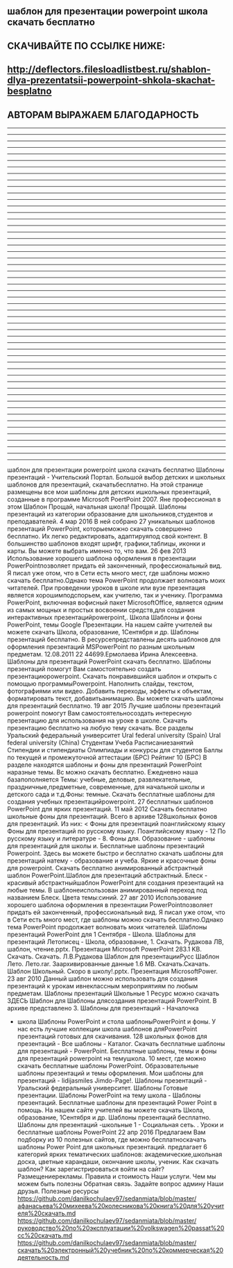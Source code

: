шаблон для презентации powerpoint школа скачать бесплатно
--------------------------------------------------
СКАЧИВАЙТЕ ПО ССЫЛКЕ НИЖЕ:
--------------------------------------------------
http://deflectors.filesloadlistbest.ru/shablon-dlya-prezentatsii-powerpoint-shkola-skachat-besplatno
--------------------------------------------------
АВТОРАМ ВЫРАЖАЕМ БЛАГОДАРНОСТЬ
--------------------------------------------------
--------------------------------------------------
--------------------------------------------------
--------------------------------------------------
--------------------------------------------------
--------------------------------------------------
--------------------------------------------------
--------------------------------------------------
--------------------------------------------------
--------------------------------------------------
--------------------------------------------------
--------------------------------------------------
--------------------------------------------------
--------------------------------------------------
--------------------------------------------------
--------------------------------------------------
--------------------------------------------------
--------------------------------------------------
--------------------------------------------------
--------------------------------------------------
--------------------------------------------------
--------------------------------------------------
--------------------------------------------------
--------------------------------------------------
--------------------------------------------------
--------------------------------------------------
--------------------------------------------------
--------------------------------------------------
--------------------------------------------------
--------------------------------------------------
--------------------------------------------------
--------------------------------------------------
--------------------------------------------------
--------------------------------------------------
--------------------------------------------------
--------------------------------------------------
--------------------------------------------------
--------------------------------------------------
--------------------------------------------------
--------------------------------------------------
--------------------------------------------------
--------------------------------------------------
--------------------------------------------------
--------------------------------------------------
--------------------------------------------------
--------------------------------------------------
--------------------------------------------------
--------------------------------------------------
--------------------------------------------------
--------------------------------------------------
--------------------------------------------------
--------------------------------------------------
--------------------------------------------------
шаблон для презентации powerpoint школа скачать бесплатно Шаблоны презентаций - Учительский Портал. Большой выбор детских и школьных шаблонов для презентаций, скачатьбесплатно.  На этой странице размещены все мои шаблоны для детских ишкольных презентаций, созданные в программе Microsoft PoertPoint 2007. Яне профессионал в этом  Шаблон Прощай, начальная школа! Прощай. Шаблоны презентаций из категории образование для школьников,студентов и преподавателей. 4 мар 2016  В ней собрано 27 уникальных шаблонов презентаций PowerPoint, которыеможно скачать совершенно бесплатно. Их легко редактировать, адаптируяпод свой контент. В большинство шаблонов входят шрифт, графики,таблицы, иконки и карты. Вы можете выбрать именно то, что вам. 26 фев 2013  Использование хорошего шаблона оформления в презентации PowerPointпозволяет придать ей законченный, профессиональный вид. Я писал уже отом, что в Сети есть много мест, где шаблоны можно скачать бесплатно.Однако тема PowerPoint продолжает волновать моих читателей. При проведении уроков в школе или вузе презентация является хорошимподспорьем, как учителю, так и ученику. Программа PowerPoint, включнная вофисный пакет MicrosoftOffice, является одним из самых мощных и простых восвоении средств,для создания интерактивных презентацийpowerpoint,. Школа Шаблоны и фоны PowerPoint, темы Google Презентации. На нашем сайте учителей вы можете скачать Школа, образование, 1Сентября и др. Шаблоны презентаций бесплатно.  В ресурсепредставлены десять шаблонов для оформления презентаций MSPowerPoint по разным школьным предметам. 12.08.2011 22 44699.Ермолаева Ирина Алексеевна. Шаблоны для презентаций PowerPoint скачать бесплатно. Шаблоны презентаций помогут Вам самостоятельно создать презентациюpowerpoint. Скачать понравившийся шаблон и открыть с помощью программыPowerpoint.  Наполнить слайды, текстом, фотографиями или видео. Добавить переходы, эффекты к объектам, форматировать текст, добавитьанимацию. Вы можете скачать шаблоны для презентаций бесплатно. 19 авг 2015  Лучшие шаблоны презентаций powerpoint помогут Вам самостоятельносоздать интересную презентацию для использования на уроке в школе. Скачать презентацию бесплатно на любую тему скачать. Все разделы Уральский федеральный университет  Ural federal university (Spain)  Ural federal university (China)  Студентам  Учеба  Расписаниезанятий  Стипендии и стипендиаты  Олимпиады и конкурсы для студентов Баллы по текущей и промежуточной аттестации (БРС)  Рейтинг 10 (БРС)
В разделе находятся шаблоны и фоны для презентаций PowerPoint наразные темы.  Вс можно скачать бесплатно. Ежедневно наша базапополняется  Темы: учебные, деловые, развлекательные, праздничные,предметные, современные, для начальной школы и детского сада и т.д.Фоны: темные. Скачать бесплатные шаблоны для создания учебных презентацийpowerpoint. 27 бесплатных шаблонов PowerPoint для ярких презентаций. 11 май 2012  Скачать бесплатно школьные фоны для презентаций. Всего в архиве 128школьных фонов для презентаций. Из них: < Фоны для презентаций поанглийскому языку Фоны для презентаций по русскому языку. Поанглийскому языку - 12 По русскому языку и литературе - 8. Фоны для. Образование - шаблоны для презентаций для школы и. Бесплатные шаблоны презентаций Powerpoint. Здесь вы можете быстро и бесплатно скачать шаблоны для презентаций натему - образование и учеба. Яркие и красочные фоны для powerpoint. Скачать бесплатно анимированный абстрактный шаблон PowerPoint.Шаблон для презентаций абстрактный. Блеск - красивый абстрактныйшаблон PowerPoint для создания презентаций на любые темы. В шаблонеиспользован анимированный переход под названием Блеск. Цвета темы:синий. 27 авг 2010  Использование хорошего шаблона оформления в презентации PowerPointпозволяет придать ей законченный, профессиональный вид. Я писал уже отом, что в Сети есть много мест, где шаблоны можно скачать бесплатно.Однако тема PowerPoint продолжает волновать моих читателей. Шаблоны презентаций PowerPoint для 1 Сентября - Школа. Шаблоны для презентаций Летописец - Школа, образование, 1. Скачать. Рудакова ЛВ, шаблон, чтение.pptx. Презентация Microsoft PowerPoint 283.1 KB. Скачать. Скачать. Л.В.Рудакова Шаблон для презентацииРусс  Шаблон Лето. Лето.rar. Заархивированные данные 1.6 MB. Скачать.Скачать. Шаблон Школьный. Скоро в школу!.pptx. Презентация MicrosoftPower. 23 авг 2010  Данный шаблон можно использовать для создания презентаций к урокам ивнеклассным мероприятиям по любым предметам. Шаблоны презентаций Школьные 1  Ресурс можно скачать ЗДЕСЬ Шаблон для  Шаблоны длясоздания презентаций PowerPoint. В архиве представлено 3. Шаблоны для презентаций - Началочка
- школа Шаблоны PowerPoint и стола шаблоныPowerPoint и фоны. У нас есть лучшие коллекции школа шаблонов дляPowerPoint презентаций готовых для скачивания. 128 школьных фонов для презентаций - Все шаблоны - Каталог. Скачать бесплатные шаблоны для презентаций - PowerPoint. Бесплатные шаблоны, темы и фоны для презентаций powerpoint на темушкола. 10 мест, где можно скачать бесплатные шаблоны PowerPoint. Образовательные шаблоны презентаций и темы оформления. Мои шаблоны для презентаций - lidijasmiles Jimdo-Page!. Шаблоны презентаций - Уральский федеральный университет. Шаблоны  Готовые презентации. Шаблоны PowerPoint на тему школа - Шаблоны презентаций. Бесплатные шаблоны для презентаций Power Point в помощь. На нашем сайте учителей вы можете скачать Школа, образование, 1Сентября и др. Шаблоны презентаций бесплатно. Шаблоны для презентаций -школьные 1 - Социальная сеть. . Уроки и бесплатные шаблоны PowerPoint
22 апр 2016  Предлагаем Вам подборку из 10 полезных сайтов, где можно бесплатноскачать шаблоны Power Point для школьных презентаций.  предлагает 6 категорий ярких тематических шаблонов: академические,школьная доска, цветные карандаши, окончание школы, ученик. Как скачать шаблон? Как зарегистрироваться  войти на сайт? Размещениерекламы. Правила и стоимость  Наши услуги. Чем мы можем быть полезны Обратная связь. Задайте вопрос админу  Наши друзья. Полезные ресурсы
https://github.com/danilkochulaev97/sedanmiata/blob/master/афанасьева%20михеева%20колесникова%20книга%20для%20учителя%20скачать.md
https://github.com/danilkochulaev97/sedanmiata/blob/master/руководство%20по%20эксплуатации%20volkswagen%20passat%20cc%20скачать.md
https://github.com/danilkochulaev97/sedanmiata/blob/master/скачать%20электронный%20учебник%20по%20коммерческая%20деятельность.md